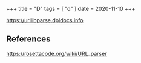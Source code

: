 +++
title = "D"
tags = [ "d" ]
date = 2020-11-10
+++

<https://urllibparse.dpldocs.info>

## References

<https://rosettacode.org/wiki/URL_parser>
